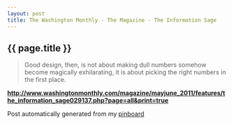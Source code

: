```yaml
---
layout: post
title: The Washington Monthly - The Magazine - The Information Sage
---
```


## {{ page.title }}

> Good design, then, is not about making dull numbers somehow become magically exhilarating, it is about picking the right numbers in the first place.  

<strong><a href='http://www.washingtonmonthly.com/magazine/mayjune_2011/features/the_information_sage029137.php?page=all&print=true'>http://www.washingtonmonthly.com/magazine/mayjune_2011/features/the_information_sage029137.php?page=all&print=true</a></strong>

Post automatically generated from my <a href="http://pinboard.in/u:ndfine">pinboard</a>
